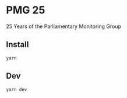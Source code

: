 # PMG 25

25 Years of the Parliamentary Monitoring Group

## Install

```
yarn
```

## Dev

```
yarn dev
```